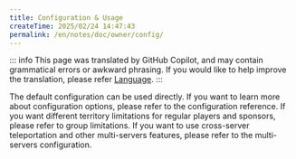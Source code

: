 ```yaml
---
title: Configuration & Usage
createTime: 2025/02/24 14:47:43
permalink: /en/notes/doc/owner/config/
---
```


::: info
This page was translated by GitHub Copilot, and may contain grammatical errors or awkward phrasing.
If you would like to help improve the translation, please refer [Language](/en/notes/doc/owner/config-ref/languages/).
:::

<LinkCard title="Configuration Reference" href="/notes/doc/owner/config-ref/overview/" icon="fluent-emoji-flat:bookmark-tabs">
    The default configuration can be used directly. If you want to learn more about configuration options, please refer to the configuration reference.
</LinkCard>

<LinkCard title="Group Limitations" href="/notes/doc/owner/other/multi-limitations/" icon="fluent-emoji-flat:bar-chart">
    If you want different territory limitations for regular players and sponsors, please refer to group limitations.
</LinkCard>

<LinkCard title="Multi Servers" href="/notes/doc/owner/other/multi-server/" icon="emojione-v1:three-networked-computers">
    If you want to use cross-server teleportation and other multi-servers features, please refer to the multi-servers configuration.
</LinkCard>